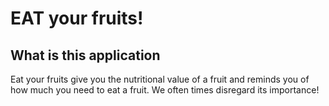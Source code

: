 # EAT your fruits! 

## What is this application 
Eat your fruits give you the nutritional value of a fruit and reminds you of how much you need to eat a fruit. 
We often times disregard its importance! 
